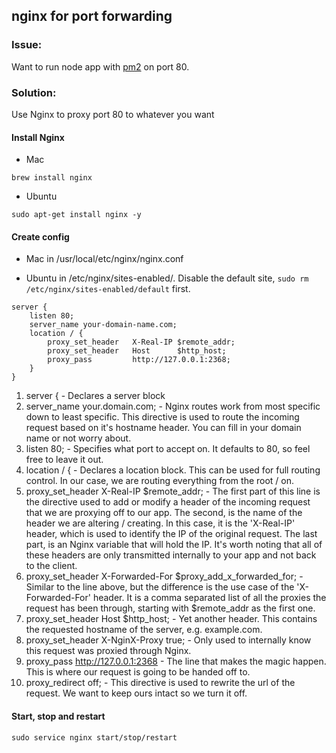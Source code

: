 ## nginx for port forwarding

### Issue:
Want to run node app with [pm2](https://github.com/Unitech/pm2) on port 80.

### Solution:
Use Nginx to proxy port 80 to whatever you want

#### Install Nginx
- Mac
```
brew install nginx
```
- Ubuntu
```
sudo apt-get install nginx -y
```

#### Create config
- Mac in /usr/local/etc/nginx/nginx.conf

- Ubuntu in /etc/nginx/sites-enabled/. Disable the default site, `sudo rm /etc/nginx/sites-enabled/default` first.

```
server {
    listen 80;
    server_name your-domain-name.com;
    location / {
        proxy_set_header   X-Real-IP $remote_addr;
        proxy_set_header   Host      $http_host;
        proxy_pass         http://127.0.0.1:2368;
    }
}
```
1. server { - Declares a server block
2. server_name your.domain.com; - Nginx routes work from most specific down to least specific. This directive is used to route the incoming request based on it's hostname header. You can fill in your domain name or not worry about.
3. listen 80; - Specifies what port to accept on. It defaults to 80, so feel free to leave it out.
4. location / { - Declares a location block. This can be used for full routing control. In our case, we are routing everything from the root / on.
5. proxy_set_header X-Real-IP $remote_addr; - The first part of this line is the directive used to add or modify a header of the incoming request that we are proxying off to our app. The second, is the name of the header we are altering / creating. In this case, it is the 'X-Real-IP' header, which is used to identify the IP of the original request. The last part, is an Nginx variable that will hold the IP. It's worth noting that all of these headers are only transmitted internally to your app and not back to the client.
6. proxy_set_header X-Forwarded-For $proxy_add_x_forwarded_for; - Similar to the line above, but the difference is the use case of the 'X-Forwarded-For' header. It is a comma separated list of all the proxies the request has been through, starting with $remote_addr as the first one.
7. proxy_set_header Host $http_host; - Yet another header. This contains the requested hostname of the server, e.g. example.com.
8. proxy_set_header X-NginX-Proxy true; - Only used to internally know this request was proxied through Nginx.
9. proxy_pass http://127.0.0.1:2368 - The line that makes the magic happen. This is where our request is going to be handed off to.
10. proxy_redirect off; - This directive is used to rewrite the url of the request. We want to keep ours intact so we turn it off.

#### Start, stop and restart
```
sudo service nginx start/stop/restart
```